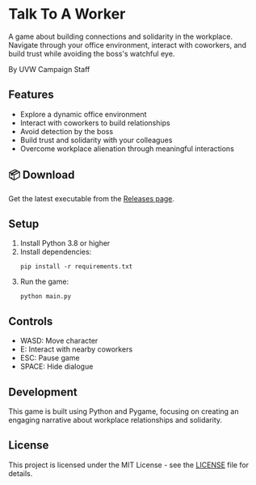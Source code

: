 # Talk To A Worker

A game about building connections and solidarity in the workplace. Navigate through your office environment, interact with coworkers, and build trust while avoiding the boss's watchful eye.

By UVW Campaign Staff

## Features
- Explore a dynamic office environment
- Interact with coworkers to build relationships
- Avoid detection by the boss
- Build trust and solidarity with your colleagues
- Overcome workplace alienation through meaningful interactions

## 📦 Download

Get the latest executable from the [Releases page](https://github.com/skyeknighton/Talk-to-A-Worker/releases/latest).

## Setup
1. Install Python 3.8 or higher
2. Install dependencies:
   ```
   pip install -r requirements.txt
   ```
3. Run the game:
   ```
   python main.py
   ```

## Controls
- WASD: Move character
- E: Interact with nearby coworkers
- ESC: Pause game
- SPACE: Hide dialogue

## Development
This game is built using Python and Pygame, focusing on creating an engaging narrative about workplace relationships and solidarity.

## License

This project is licensed under the MIT License - see the [LICENSE](LICENSE) file for details. 
